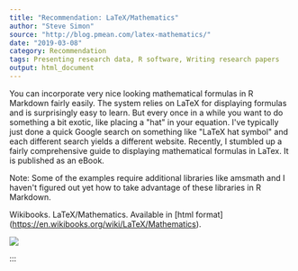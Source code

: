 ```yaml
---
title: "Recommendation: LaTeX/Mathematics"
author: "Steve Simon"
source: "http://blog.pmean.com/latex-mathematics/"
date: "2019-03-08"
category: Recommendation
tags: Presenting research data, R software, Writing research papers
output: html_document
---
```


You can incorporate very nice looking mathematical formulas in R
Markdown fairly easily. The system relies on LaTeX for displaying
formulas and is surprisingly easy to learn. But every once in a while
you want to do something a bit exotic, like placing a "hat" in your
equation. I've typically just done a quick Google search on something
like "LaTeX hat symbol" and each different search yields a different
website. Recently, I stumbled up a fairly comprehensive guide to
displaying mathematical formulas in LaTex. It is published as an eBook.

Note: Some of the examples require additional libraries like amsmath and
I haven't figured out yet how to take advantage of these libraries in R
Markdown.

<!---More--->

Wikibooks. LaTeX/Mathematics. Available in \[html
format\](https://en.wikibooks.org/wiki/LaTeX/Mathematics).

![](../../../images/latex-mathematics01.png)


:::

